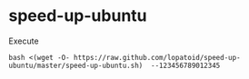 # speed-up-ubuntu
Execute 

`bash <(wget -O- https://raw.github.com/lopatoid/speed-up-ubuntu/master/speed-up-ubuntu.sh)  --123456789012345`
